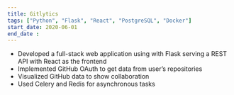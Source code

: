 ```yaml
---
title: Gitlytics
tags: ["Python", "Flask", "React", "PostgreSQL", "Docker"]
start_date: 2020-06-01
end_date : 
---
```

- Developed a full-stack web application using with Flask serving a REST API with React as the frontend
- Implemented GitHub OAuth to get data from user’s repositories
- Visualized GitHub data to show collaboration
- Used Celery and Redis for asynchronous tasks